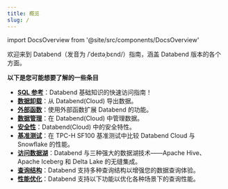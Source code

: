 ```yaml
---
title: 概览
slug: /
---
```


import DocsOverview from '@site/src/components/DocsOverview'

欢迎来到 Databend（发音为 /ˈdeɪtəˌbɛnd/）指南，涵盖 Databend 版本的各个方面。

<DocsOverview />

**以下是您可能想要了解的一些条目**

- **[SQL 参考](/sql)**：Databend 基础知识的快速访问指南！
- **[数据卸载](../50-unload-data/index.md)**：从 Databend(Cloud) 导出数据。
- **[外部函数](../54-query/04-external-function.md)**：使用外部函数扩展 Databend 的功能。
- **[数据管理](../57-data-management/index.md)**：在 Databend(Cloud) 中管理数据。
- **[安全性](../56-security/index.md)**：Databend(Cloud) 中的安全特性。
- **[基准测试](../80-benchmark/index.md)**：在 TPC-H SF100 基准测试中比较 Databend Cloud 与 Snowflake 的性能。
- **[访问数据湖](../51-access-data-lake/index.md)**：Databend 与三种强大的数据湖技术——Apache Hive、Apache Iceberg 和 Delta Lake 的无缝集成。
- **[查询结构](../54-query/index.md)**：Databend 支持多种查询结构以增强您的数据查询体验。
- **[性能优化](../55-performance/index.md)**：Databend 支持以下功能以优化各种场景下的查询性能。
